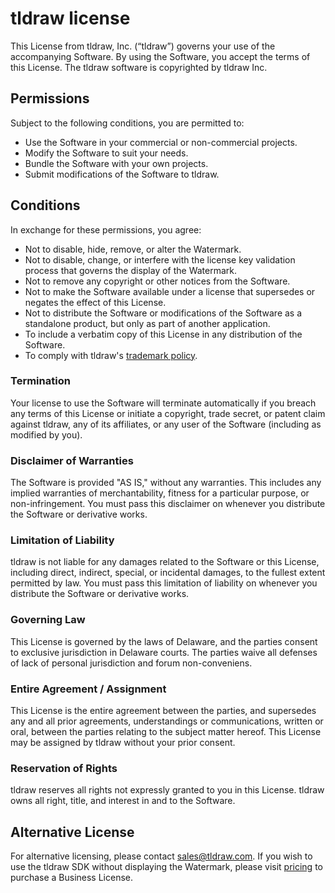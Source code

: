 # tldraw license

This License from tldraw, Inc. (“tldraw”) governs your use of the accompanying Software. By using the Software, you accept the terms of this License. The tldraw software is copyrighted by tldraw Inc.

## Permissions

Subject to the following conditions, you are permitted to:

- Use the Software in your commercial or non-commercial projects.
- Modify the Software to suit your needs.
- Bundle the Software with your own projects.
- Submit modifications of the Software to tldraw.

## Conditions

In exchange for these permissions, you agree:

- Not to disable, hide, remove, or alter the Watermark.
- Not to disable, change, or interfere with the license key validation process that governs the display of the Watermark.
- Not to remove any copyright or other notices from the Software.
- Not to make the Software available under a license that supersedes or negates the effect of this License.
- Not to distribute the Software or modifications of the Software as a standalone product, but only as part of another application.
- To include a verbatim copy of this License in any distribution of the Software.
- To comply with tldraw's [trademark policy](https://github.com/tldraw/tldraw/blob/main/TRADEMARKS.md).

### Termination

Your license to use the Software will terminate automatically if you breach any terms of this License or initiate a copyright, trade secret, or patent claim against tldraw, any of its affiliates, or any user of the Software (including as modified by you).

### Disclaimer of Warranties

The Software is provided "AS IS," without any warranties. This includes any implied warranties of merchantability, fitness for a particular purpose, or non-infringement. You must pass this disclaimer on whenever you distribute the Software or derivative works.

### Limitation of Liability

tldraw is not liable for any damages related to the Software or this License, including direct, indirect, special, or incidental damages, to the fullest extent permitted by law. You must pass this limitation of liability on whenever you distribute the Software or derivative works.

### Governing Law

This License is governed by the laws of Delaware, and the parties consent to exclusive jurisdiction in Delaware courts. The parties waive all defenses of lack of personal jurisdiction and forum non-conveniens.

### Entire Agreement / Assignment

This License is the entire agreement between the parties, and supersedes any and all prior agreements, understandings or communications, written or oral, between the parties relating to the subject matter hereof. This License may be assigned by tldraw without your prior consent.

### Reservation of Rights

tldraw reserves all rights not expressly granted to you in this License. tldraw owns all right, title, and interest in and to the Software.

## Alternative License

For alternative licensing, please contact sales@tldraw.com. If you wish to use the tldraw SDK without displaying the Watermark, please visit [pricing](https://tldraw.dev/#pricing) to purchase a Business License.
